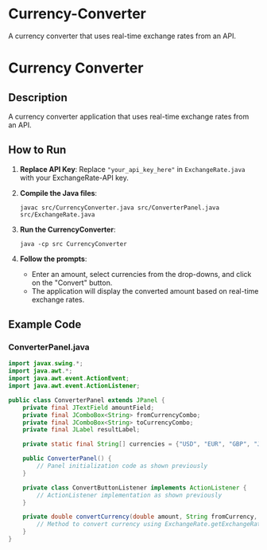 # Currency-Converter
A currency converter that uses real-time exchange rates from an API.
# Currency Converter

## Description

A currency converter application that uses real-time exchange rates from an API.

## How to Run

1. **Replace API Key**:
    Replace `"your_api_key_here"` in `ExchangeRate.java` with your ExchangeRate-API key.

2. **Compile the Java files**:
    ```
    javac src/CurrencyConverter.java src/ConverterPanel.java src/ExchangeRate.java
    ```

3. **Run the CurrencyConverter**:
    ```
    java -cp src CurrencyConverter
    ```

4. **Follow the prompts**:
    - Enter an amount, select currencies from the drop-downs, and click on the "Convert" button.
    - The application will display the converted amount based on real-time exchange rates.

## Example Code

### ConverterPanel.java

```java
import javax.swing.*;
import java.awt.*;
import java.awt.event.ActionEvent;
import java.awt.event.ActionListener;

public class ConverterPanel extends JPanel {
    private final JTextField amountField;
    private final JComboBox<String> fromCurrencyCombo;
    private final JComboBox<String> toCurrencyCombo;
    private final JLabel resultLabel;

    private static final String[] currencies = {"USD", "EUR", "GBP", "JPY", "CAD", "AUD"}; // Add more currencies as needed

    public ConverterPanel() {
        // Panel initialization code as shown previously
    }

    private class ConvertButtonListener implements ActionListener {
        // ActionListener implementation as shown previously
    }

    private double convertCurrency(double amount, String fromCurrency, String toCurrency) {
        // Method to convert currency using ExchangeRate.getExchangeRate as shown previously
    }
}
